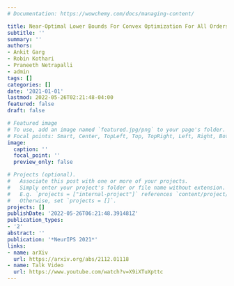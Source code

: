 ```yaml
---
# Documentation: https://wowchemy.com/docs/managing-content/

title: Near-Optimal Lower Bounds For Convex Optimization For All Orders of Smoothness
subtitle: ''
summary: ''
authors:
- Ankit Garg
- Robin Kothari
- Praneeth Netrapalli
- admin
tags: []
categories: []
date: '2021-01-01'
lastmod: 2022-05-26T02:21:48-04:00
featured: false
draft: false

# Featured image
# To use, add an image named `featured.jpg/png` to your page's folder.
# Focal points: Smart, Center, TopLeft, Top, TopRight, Left, Right, BottomLeft, Bottom, BottomRight.
image:
  caption: ''
  focal_point: ''
  preview_only: false

# Projects (optional).
#   Associate this post with one or more of your projects.
#   Simply enter your project's folder or file name without extension.
#   E.g. `projects = ["internal-project"]` references `content/project/deep-learning/index.md`.
#   Otherwise, set `projects = []`.
projects: []
publishDate: '2022-05-26T06:21:48.391481Z'
publication_types:
- '2'
abstract: ''
publication: '*NeurIPS 2021*'
links:
- name: arXiv
  url: https://arxiv.org/abs/2112.01118
- name: Talk Video
  url: https://www.youtube.com/watch?v=X9iXTuXpttc
---
```

